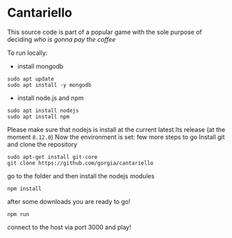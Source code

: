 # Cantariello

This source code is part of a popular game with the sole purpose of deciding _who is gonna pay the coffee_

To run locally:
- install mongodb
```commandline
sudo apt update
sudo apt install -y mongodb
```
- install node.js and npm
```commandline
sudo apt install nodejs
sudo apt install npm
```
Please make sure that nodejs is install at the current latest lts release (at the moment `8.12.0`)
Now the environment is set: few more steps to go
Install git and clone the repository
```commandline
sudo apt-get install git-core
git clone https://github.com/gorgia/cantariello
```
go to the folder and then install the nodejs modules
```commandline
npm install
```
after some downloads you are ready to go!
```commandline
npm run
```
connect to the host via port 3000 and play!

